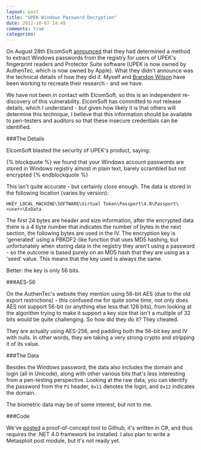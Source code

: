 ```yaml
---
layout: post
title: "UPEK Windows Password Decryption"
date: 2012-10-07 14:49
comments: true
categories: 
---
```


On August 28th ElcomSoft [announced](http://blog.crackpassword.com/2012/08/upek-fingerprint-readers-a-huge-security-hole/) that they had determined a method to extract Windows passwords from the registry for users of UPEK's fingerprint readers and Protector Suite software (UPEK is now owned by AuthenTec, which is now owned by Apple). What they didn't announce was the technical details of how they did it. Myself and [Brandon Wilson](http://brandonw.net/) have been working to recreate their research - and we have.
 
We have not been in contact with ElcomSoft, so this is an independent re-discovery of this vulnerability. ElcomSoft has committed to not release details, which I understand - but given how likely it is that others will determine this technique, I believe that this information should be available to pen-testers and auditors so that these insecure credentials can be identified.

###The Details

ElcomSoft blasted the security of UPEK's product, saying:

{% blockquote %}
we found that your Windows account passwords are stored in Windows registry almost in plain text, barely scrambled but not encrypted
{% endblockquote %} 

This isn't quite accurate - but certainly close enough. The data is stored in the following location (varies by version):

`HKEY_LOCAL_MACHINE\SOFTWARE\Virtual Token\Passport\4.0\Passport\<user>\ExData`

The first 24 bytes are header and size information, after the encrypted data there is a 4 byte number that indicates the number of bytes in the next section, the following bytes are used in the IV. The encryption key is 'generated' using a PBKDF2-like function that uses MD5 hashing, but unfortunately when storing data in the registry they aren't using a password - so the outcome is based purely on an MD5 hash that they are using as a 'seed' value. This means that the key used is always the same.

Better: the key is only 56 bits.

###AES-56

On the AuthenTec's website they mention using 56-bit AES (due to the old export restrictions) - this confused me for quite some time, not only does AES not support 56-bit (or anything else less that 128 bits), from looking at the algorithm trying to make it support a key size that isn't a multiple of 32 bits would be quite challenging. So how did they do it? They cheated.

They are actually using AES-256, and padding both the 56-bit key and IV with nulls. In other words, they are taking a very strong crypto and stripping it of its value.

###The Data

Besides the Windows password, the data also includes the domain and login (all in Unicode), along with other various bits that's less interesting from a pen-testing perspective. Looking at the raw data, you can identify the password from the `P1` header, `0x11` denotes the login, and `0x12` indicates the domain.

The biometric data may be of some interest, but not to me.

###Code

We've [posted](https://github.com/brandonlw/upek-ps-pass-decrypt) a proof-of-concept tool to Github, it's written in C#, and thus requires the .NET 4.0 framework be installed. I also plan to write a Metasploit post module, but it's not ready yet.

